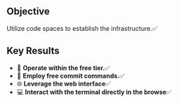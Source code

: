 
## Objective
Utilize code spaces to establish the infrastructure.✅

## Key Results
- 💸 **Operate within the free tier.**✅
- 📝 **Employ free commit commands.**✅
- 🌐 **Leverage the web interface**✅
- 💻 **Interact with the terminal directly in the browse**✅
